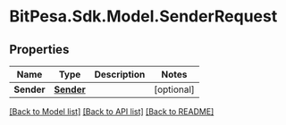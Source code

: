 
# BitPesa.Sdk.Model.SenderRequest

## Properties

Name | Type | Description | Notes
------------ | ------------- | ------------- | -------------
**Sender** | [**Sender**](Sender.md) |  | [optional] 

[[Back to Model list]](../README.md#documentation-for-models)
[[Back to API list]](../README.md#documentation-for-api-endpoints)
[[Back to README]](../README.md)


